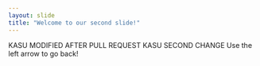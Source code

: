 ```yaml
---
layout: slide
title: "Welcome to our second slide!"
---
```

KASU MODIFIED AFTER PULL REQUEST
KASU SECOND CHANGE
Use the left arrow to go back!
